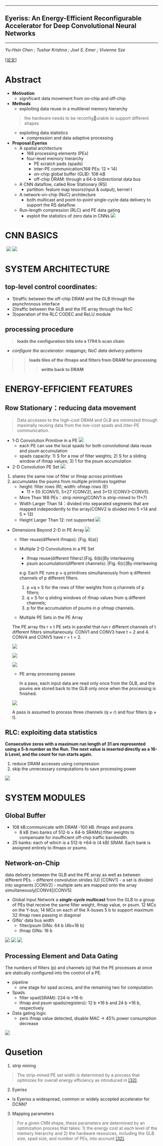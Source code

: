 ----
## Eyeriss: An Energy-Efficient Reconfigurable Accelerator for Deep Convolutional Neural Networks ##
----
*Yu-Hsin Chen  ; Tushar Krishna ; Joel S. Emer ; Vivienne Sze*

[[论文]](https://ieeexplore.ieee.org/document/7738524/)
# Abstract
- **Motivation**
  - significant data movement from on-chip and off-chip
- **Methods**
  - exploiting data reuse in a multilevel memory hierarchy
  > the hardware needs to be reconfig￾urable to support different shapes
  - exploiting data statistics 
    - compression and data adaptive processing 
- **Proposal:Eyeriss**
  - A spatial architecture
    - 168 processing elements (PEs)
    - four-level memory hierarchy
      - PE scratch pads (spads)
      - inter-PE communication(168 PEs: 12 × 14)
      - on-chip global buffer (GLB): 108-kB
      - off-chip DRAM: through a 64-b bidirectional data bus
  - A CNN dataflow, called Row Stationary (RS)
    - partition: feature map tesors(input & output), kernel t
  - A network-on-chip (NoC) architecture
    - both multicast and point-to-point single-cycle data delivery to support the RS dataflow.
  - Run-length compression (RLC) and PE data gating
    - exploit the statistics of zero data in CNNs 
![](https://github.com/PGTKi/ReferencePapersCollecting/blob/master/StudyNotes/xs/pictures/Eyeriss2Eyeriss%20system%20architecture.PNG)
# CNN BASICS
![]()
![](https://github.com/PGTKi/ReferencePapersCollecting/blob/master/StudyNotes/xs/pictures/Eyeriss1Equation%20Computation%20of%20a%20CNN%20layer.PNG)
![](https://github.com/PGTKi/ReferencePapersCollecting/blob/master/StudyNotes/xs/pictures/Eyeriss1Computation%20of%20a%20CNN%20layer.PNG)
# SYSTEM ARCHITECTURE
## top-level control coordinates:
  - 1)traffic between the off-chip DRAM and the GLB through the asynchronous interface
  - 2)traffic between the GLB and the PE array through the NoC
  - 3)operation of the RLC CODEC and ReLU module
## processing procedure
> **loads the configuration bits into a 1794 b scan chain**
   - *configure the accelerator: mappings; NoC data delivery patterns*
>> **loads tiles of the ifmaps and filters from DRAM for processing**
>>> **writte back to DRAM**
# ENERGY-EFFICIENT FEATURES
## Row Stationary：reducing data movement
> Data accesses to the high-cost DRAM and GLB are minimized through maximally reusing data from the low-cost spads and inter-PE communication.
- 1-D Convolution Primitive in a PE
![](https://github.com/PGTKi/ReferencePapersCollecting/blob/master/StudyNotes/xs/pictures/Eyeriss1-D%20convolution%20primitive%20in%20a%20PE.PNG)
  - each PE can use the local spads for both convolutional data reuse and psum accumulation
  - spads capacity: 1) S for a row of filter weights; 2) S for a sliding window of ifmap values; 3) 1 for the psum accumulation
- 2-D Convolution PE Set
![](https://github.com/PGTKi/ReferencePapersCollecting/blob/master/StudyNotes/xs/pictures/Eyeriss2-D%20convolution.PNG)
1) shares the same row of filter or ifmap across primitives 
2) accumulates the psums from multiple primitives together
    - height: filter rows (R);  width: ofmap rows (E)
      - 11 × 55 (CONV1), 5×27 (CONV2), and 3×13 (CONV3–CONV5).
    - More Than 168 PEs：strip mining(CONV1 is strip-mined to 11×7)
    - Width Larger Than 14：divided into separated segments that are mapped independently to the array(CONV2 is divided into 5 ×14 and 5 × 13)
    - Height Larger Than 12: not supported
![](https://github.com/PGTKi/ReferencePapersCollecting/blob/master/StudyNotes/xs/pictures/Eyeriss%20Mapping%20of%20the%20PE%20sets.PNG)
- Dimensions Beyond 2-D in PE Array
![](https://github.com/PGTKi/ReferencePapersCollecting/blob/master/StudyNotes/xs/pictures/Eyeriss%20dimensions%20beyond%202-D.PNG)
  - filter reuse(different ifmaps): [Fig. 6(a)]
  - Multiple 2-D Convolutions in a PE Set
    - ifmap reuse(different filters):[Fig. 6(b)]By interleaving
    - psum accumulation(different channels): [Fig. 6(c)]By interleaving
    
     e.g. Each PE runs p × q primitives simultaneously from q different channels of p different filters. 
    1) p ×q × S for the rows of filter weights from q channels of p filters; 
    2) q × S for q sliding windows of ifmap values from q different channels;
    3) p for the accumulation of psums in p ofmap channels.
  - Multiple PE Sets in the PE Array
  
  The PE array fits r × t PE sets in parallel that run r different channels of t different filters simultaneously. 
  CONV1 and CONV3 have t = 2 and 4. CONV4 and CONV5 have r = t = 2.
   
  ![](https://github.com/PGTKi/ReferencePapersCollecting/blob/master/StudyNotes/xs/pictures/Eyeriss%20Mapping%20of%20the%20PE%20sets.PNG) 
  
  ![](https://github.com/PGTKi/ReferencePapersCollecting/blob/master/StudyNotes/xs/pictures/Eyeriss%20MAPPING%20PARAMETERS.PNG)

  ![](https://github.com/PGTKi/ReferencePapersCollecting/blob/master/StudyNotes/xs/pictures/Eyeriss%20PARAMETERS%20OF%20AlexNet.PNG)
  
  - PE array processing passes
  
    In a pass, each input data are read only once from the GLB, and the psums are stored back to the GLB only once when the processing is finished.
  
  ![](https://github.com/PGTKi/ReferencePapersCollecting/blob/master/StudyNotes/xs/pictures/Eyeriss%20Scheduling%20of%20processing%20passes.PNG)
  
  A pass is assumed to process three channels (q × r) and four filters (p × t).
## RLC: exploiting data statistics
**Consecutive zeros with a maximum run length of 31 are represented using a 5-b number as the Run. The next value is inserted directly as a 16-b Level, and the count for run starts again.**
1) reduce DRAM accesses using compression
2) skip the unnecessary computations to save processing power

  ![](https://github.com/PGTKi/ReferencePapersCollecting/blob/master/StudyNotes/xs/pictures/Eyeriss%20Encoding%20of%20the%20RLC.PNG)
  
# SYSTEM MODULES
## Global Buffer
- 108 kB:communicate with DRAM
  -100 kB: ifmaps and psums 
  - 8 kB (two banks of 512-b × 64-b SRAMs):filter weights to compensate for insufficient off-chip traffic bandwidth.
- 25 banks: each of which is a 512-b ×64-b (4 kB) SRAM. Each bank is assigned entirely to ifmaps or psums.
## Network-on-Chip
data delivery between the GLB and the PE array as well as between different PEs.
    - different convolution strides (U) [CONV1]
    - a set is divided into segments [CONV2]
    - multiple sets are mapped onto the array simultaneously[CONV4][CONV5]
- Global Input Network
a ***single-cycle* multicast** from the GLB to a group of PEs that receive the same filter weight, ifmap value, or psum.
12 MCs on the Y-bus; 14 MCs on each of the X-buses
5 b to support maximum 32 ifmap rows passing in diagonal
- GINs' data bus width
  - filter/psum GINs: 64 b (4b×16 b)
  - ifmap GINs: 16 b

![](https://github.com/PGTKi/ReferencePapersCollecting/blob/master/StudyNotes/xs/pictures/Eyeriss%20Architecture%20of%20the%20GIN.PNG)
![](https://github.com/PGTKi/ReferencePapersCollecting/blob/master/StudyNotes/xs/pictures/Eyeriss%20ifmap.PNG)
![](https://github.com/PGTKi/ReferencePapersCollecting/blob/master/StudyNotes/xs/pictures/Eyeriss%20Mapping%20of%20the%20PE%20sets.PNG)

## Processing Element and Data Gating

The numbers of filters (p) and channels (q) that the PE processes at once are statically configured into the control of a PE.

- pipeline
  - one stage for spad access, and the remaining two for computation
- Spads
  - filter spad(SRAM): 224-b ×16-b 
  - ifmap and psum spads(registers): 12 b ×16 b and 24 b ×16 b, respectively
- Data gating logic
  - zero ifmap value detected, disable MAC -> 45% power consumption decrease
  
![](https://github.com/PGTKi/ReferencePapersCollecting/blob/master/StudyNotes/xs/pictures/Eyeriss%20PE%20architecture.PNG)
# Qusetion 
1. strip mining
> The strip-mined PE set width is determined by a process that optimizes for overall energy efficiency as introduced in [[32]](https://ieeexplore.ieee.org/document/7551407).
2. Eyeriss
  - Is Eyeriss a widespread, common or widely accepted accelerator for DCNN?
3. Mapping parameters
> For a given CNN shape, these parameters are determined by an optimization process that takes: 1) the energy cost at each level of the memory hierarchy and 2) the hardware resources, including the GLB size, spad size, and number of PEs, into account [[32]](https://ieeexplore.ieee.org/document/7551407).

